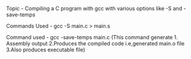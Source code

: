 Topic - Compiling a C program with gcc with various options like -S and -save-temps

Commands Used - gcc -S main.c > main.s

Command used - gcc -save-temps main.c 
               (This command generate 1. Assembly output 2.Produces the compiled code i.e,generated main.o file 3.Also produces executable file)
